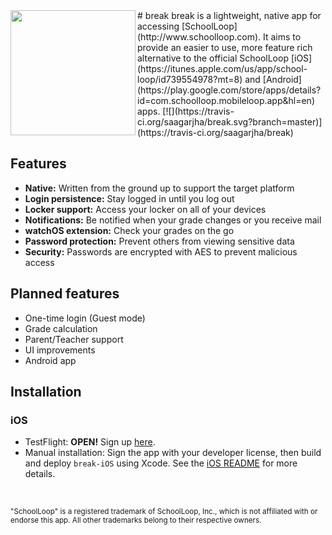 <img src="http://saagarjha.github.io/break/images/AppIcon.png" width="200" height="200" align="left">
# break
break is a lightweight, native app for accessing [SchoolLoop](http://www.schoolloop.com). It aims to provide an easier to use, more feature rich alternative to the official SchoolLoop [iOS](https://itunes.apple.com/us/app/school-loop/id739554978?mt=8) and [Android](https://play.google.com/store/apps/details?id=com.schoolloop.mobileloop.app&hl=en) apps.  
[![](https://travis-ci.org/saagarjha/break.svg?branch=master)](https://travis-ci.org/saagarjha/break)

## Features
* **Native:** Written from the ground up to support the target platform
* **Login persistence:** Stay logged in until you log out
* **Locker support:** Access your locker on all of your devices
* **Notifications:** Be notified when your grade changes or you receive mail
* **watchOS extension:** Check your grades on the go
* **Password protection:** Prevent others from viewing sensitive data
* **Security:** Passwords are encrypted with AES to prevent malicious access

## Planned features
* One-time login (Guest mode)
* Grade calculation
* Parent/Teacher support
* UI improvements
* Android app

## Installation
### iOS
* TestFlight: **OPEN!** Sign up [here](http://goo.gl/forms/SvYR80ZqIy).
* Manual installation: Sign the app with your developer license, then build and deploy `break-iOS` using Xcode. See the [iOS README](./break-iOS) for more details.
<br>

<sup>"SchoolLoop" is a registered trademark of SchoolLoop, Inc., which is not affiliated with or endorse this app. All other trademarks belong to their respective owners.</sup>